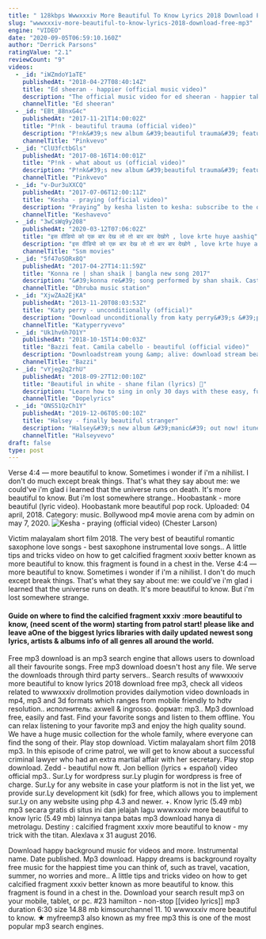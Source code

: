 ```yaml
---
title: " 128kbps Wwwxxxiv More Beautiful To Know Lyrics 2018 Download Free Mp3 Gratis"
slug: "wwwxxxiv-more-beautiful-to-know-lyrics-2018-download-free-mp3"
engine: "VIDEO"
date: "2020-09-05T06:59:10.160Z"
author: "Derrick Parsons"
ratingValue: "2.1"
reviewCount: "9"
videos:
  - _id: "iWZmdoY1aTE"
    publishedAt: "2018-04-27T08:40:14Z"
    title: "Ed sheeran - happier (official music video)"
    description: "The official music video for ed sheeran - happier taken from the studio album ÷ (divide) released in 2017, which featured the hit singles &#39;castle on the hill&#39;,"
    channelTitle: "Ed sheeran"
  - _id: "EBt_88nxG4c"
    publishedAt: "2017-11-21T14:00:02Z"
    title: "P!nk - beautiful trauma (official video)"
    description: "P!nk&#39;s new album &#39;beautiful trauma&#39; featuring the singles “what about us” and beautiful trauma is available now! itunes"
    channelTitle: "Pinkvevo"
  - _id: "ClU3fctbGls"
    publishedAt: "2017-08-16T14:00:01Z"
    title: "P!nk - what about us (official video)"
    description: "P!nk&#39;s new album &#39;beautiful trauma&#39; featuring the single “what about us” is available now! itunes - apple"
    channelTitle: "Pinkvevo"
  - _id: "v-Dur3uXXCQ"
    publishedAt: "2017-07-06T12:00:11Z"
    title: "Kesha - praying (official video)"
    description: "Praying” by kesha listen to kesha: subscribe to the official kesha youtube channel: watch more"
    channelTitle: "Keshavevo"
  - _id: "3wCsWq9y208"
    publishedAt: "2020-03-12T07:06:02Z"
    title: "इस वीडियो को एक बार देख लो तो बार बार देखोगे , love krte huye aashiq"
    description: "इस वीडियो को एक बार देख लो तो बार बार देखोगे , love krte huye aashiq."
    channelTitle: "Ssm movies"
  - _id: "5f47oSORx8Q"
    publishedAt: "2017-04-27T14:11:59Z"
    title: "Konna re | shan shaik | bangla new song 2017"
    description: "&#39;konna re&#39; song performed by shan shaik. Cast : sushmita sinha as konna. Subscribe our channel : like our facebook page"
    channelTitle: "Dhruba music station"
  - _id: "XjwZAa2EjKA"
    publishedAt: "2013-11-20T08:03:53Z"
    title: "Katy perry - unconditionally (official)"
    description: "Download unconditionally from katy perry&#39;s &#39;prism&#39;: official video for katy perry&#39;s unconditionally directed by brent bonacorso and"
    channelTitle: "Katyperryvevo"
  - _id: "Uk1hv6h7O1Y"
    publishedAt: "2018-10-15T14:00:03Z"
    title: "Bazzi feat. Camila cabello - beautiful (official video)"
    description: "Downloadstream young &amp; alive: download stream beautiful: cosmic:"
    channelTitle: "Bazzi"
  - _id: "vYjeg2q2rhU"
    publishedAt: "2018-09-27T12:00:10Z"
    title: "Beautiful in white - shane filan (lyrics) 🎵"
    description: "Learn how to sing in only 30 days with these easy, fun video lessons! -- beautiful in white - shane filan"
    channelTitle: "Dopelyrics"
  - _id: "ONS51QzCh1Y"
    publishedAt: "2019-12-06T05:00:10Z"
    title: "Halsey - finally beautiful stranger"
    description: "Halsey&#39;s new album &#39;manic&#39; out now! itunes: spotify:"
    channelTitle: "Halseyvevo"
draft: false
type: post
---
```


Verse 4:4 — more beautiful to know. Sometimes i wonder if i&#39;m a nihilist. I don&#39;t do much except break things. That&#39;s what they say about me: we could&#39;ve i&#39;m glad i learned that the universe runs on death. It&#39;s more beautiful to know. But i&#39;m lost somewhere strange.. Hoobastank - more beautiful (lyric video). Hoobastank more beautiful pop rock. Uploaded: 04 april, 2018. Category: music. Bollywood mp4 movie arena com by admin on may 7, 2020.
![Kesha - praying (official video) (Chester Larson)](https://i.ytimg.com/vi/v-Dur3uXXCQ/hqdefault.jpg "Kesha - praying (official video) (Adam Aguilar)")

Victim malayalam short film 2018. The very best of beautiful romantic saxophone love songs - best saxophone instrumental love songs.. A little tips and tricks video on how to get calcified fragment xxxiv better known as more beautiful to know. this fragment is found in a chest in the. Verse 4:4 — more beautiful to know. Sometimes i wonder if i&#39;m a nihilist. I don&#39;t do much except break things. That&#39;s what they say about me: we could&#39;ve i&#39;m glad i learned that the universe runs on death. It&#39;s more beautiful to know. But i&#39;m lost somewhere strange.
<!--inArticleAds-->

<!--galleryOne-->

#### Guide on where to find the calcified fragment xxxiv :more beautiful to know, (need scent of the worm) starting from patrol start! please like and leave aOne of the biggest lyrics libraries with daily updated newest song lyrics, artists &amp; albums info of all genres all around the world.
<!--inArticleAds-->

<!--galleryTwo-->

Free mp3 download is an mp3 search engine that allows users to download all their favourite songs. Free mp3 download doesn&#39;t host any file. We serve the downloads through third party servers.. Search results of wwwxxxiv more beautiful to know lyrics 2018 download free mp3, check all videos related to wwwxxxiv drollmotion provides dailymotion video downloads in mp4, mp3 and 3d formats which ranges from mobile friendly to hdtv resolution.. исполнитель: axwell &amp; ingrosso. формат: mp3.. Mp3 download free, easily and fast. Find your favorite songs and listen to them offline. You can relax listening to your favorite mp3 and enjoy the high quality sound. We have a huge music collection for the whole family, where everyone can find the song of their. Play stop download. Victim malayalam short film 2018 mp3. In this episode of crime patrol, we will get to know about a successful criminal lawyer who had an extra martial affair with her secretary. Play stop download. Zedd - beautiful now ft. Jon bellion (lyrics + español) video official mp3.. Sur.Ly for wordpress sur.Ly plugin for wordpress is free of charge. Sur.Ly for any website in case your platform is not in the list yet, we provide sur.Ly development kit (sdk) for free, which allows you to implement sur.Ly on any website using php 4.3 and newer. +. Know lyric (5.49 mb) mp3 secara gratis di situs ini dan jelajah lagu wwwxxxiv more beautiful to know lyric (5.49 mb) lainnya tanpa batas mp3 download hanya di metrolagu. Destiny : calcified fragment xxxiv more beautiful to know - my trick with the titan. Alexlava x 31 august 2016.
<!--galleryThree-->

Download happy background music for videos and more. Instrumental name. Date published. Mp3 download. Happy dreams is background royalty free music for the happiest time you can think of, such as travel, vacation, summer, no worries and more.. A little tips and tricks video on how to get calcified fragment xxxiv better known as more beautiful to know. this fragment is found in a chest in the. Download your search result mp3 on your mobile, tablet, or pc. #23 hamilton - non-stop [[video lyrics]] mp3 duration 6:30 size 14.88 mb  kimsourchannel 11. 10 wwwxxxiv more beautiful to know. ★ myfreemp3 also known as my free mp3 this is one of the most popular mp3 search engines.